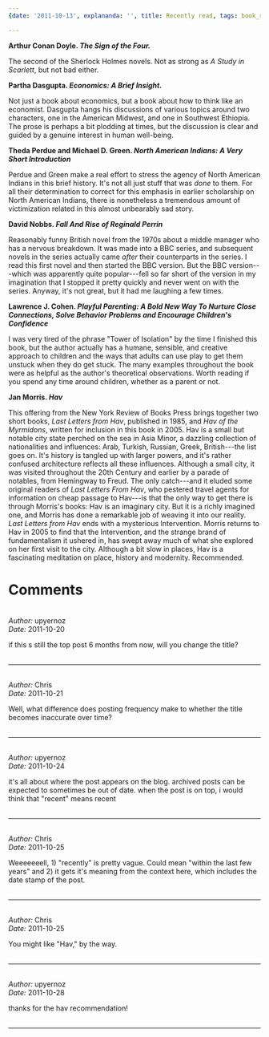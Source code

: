 ```yaml
---
{date: '2011-10-13', explananda: '', title: Recently read, tags: book_reviews}

---
```

<strong>Arthur Conan Doyle. <em>The Sign of the Four.</em></strong>

The second of the Sherlock Holmes novels.  Not as strong as <em>A Study in Scarlett</em>, but not bad either.

<strong>Partha Dasgupta. <em>Economics: A Brief Insight.</em></strong>

Not just a book about economics, but a book about how to think like an economist.  Dasgupta hangs his discussions of various topics around two characters, one in the American Midwest, and one in Southwest Ethiopia.  The prose is perhaps a bit plodding at times, but the discussion is clear and guided by a genuine interest in human well-being.

<strong>Theda Perdue and Michael D. Green. <em>North American Indians: A Very Short Introduction</em></strong>

Perdue and Green make a real effort to stress the agency of North American Indians in this brief history.  It's not all just stuff that was <em>done</em> to them.  For all their determination to correct for this emphasis in earlier scholarship on North American Indians, there is nonetheless a tremendous amount of victimization related in this almost unbearably sad story.

<strong>David Nobbs. <em>Fall And Rise of Reginald Perrin</em></strong>

Reasonably funny British novel from the 1970s about a middle manager who has a nervous breakdown.  It was made into a BBC series, and subsequent novels in the series actually came <em>after</em> their counterparts in the series.  I read this first novel and then started the BBC version.  But the BBC version---which was apparently quite popular---fell so far short of the version in my imagination that I stopped it pretty quickly and never went on with the series.  Anyway, it's not great, but it had me laughing a few times.

<strong>Lawrence J. Cohen. <em>Playful Parenting: A Bold New Way To Nurture Close Connections, Solve Behavior Problems and Encourage Children's Confidence</em></strong>

I was very tired of the phrase "Tower of Isolation" by the time I finished this book, but the author actually has a humane, sensible, and creative approach to children and the ways that adults can use play to get them unstuck when they do get stuck.  The many examples throughout the book were as helpful as the author's theoretical observations.  Worth reading if you spend any time around children, whether as a parent or not.

<strong>Jan Morris. <em>Hav</em></strong>

This offering from the New York Review of Books Press brings together two short books, <em>Last Letters from Hav</em>, published in 1985, and <em>Hav of the Myrmidons</em>, written for inclusion in this book in 2005.
Hav is a small but notable city state perched on the sea in Asia Minor, a dazzling collection of nationalities and influences: Arab, Turkish, Russian, Greek, British---the list goes on.  It's history is tangled up with larger powers, and it's rather confused architecture reflects all these influences.  Although a small city, it was visited throughout the 20th Century and earlier by a parade of notables, from Hemingway to Freud.  The only catch---and it eluded some original readers of <em>Last Letters From Hav</em>, who pestered travel agents for information on cheap passage to Hav---is that the only way to get there is through Morris's books: Hav is an imaginary city.  But it is a richly imagined one, and Morris has done a remarkable job of weaving it into our reality.  <em>Last Letters from Hav</em> ends with a mysterious Intervention.  Morris returns to Hav in 2005 to find that the Intervention, and the strange brand of fundamentalism it ushered in, has swept away much of what she explored on her first visit to the city.  Although a bit slow in places, Hav is a fascinating meditation on place, history and modernity.  Recommended.


<h1>Comments</h1>


<br/>
<em>Author:</em> upyernoz
<br/><em>Date:</em> 2011-10-20

if this s still the top post 6 months from now, will you change the title?
<br/>
<br/>

*******************************************************************************



<br/>
<em>Author:</em> Chris
<br/><em>Date:</em> 2011-10-21

Well, what difference does posting frequency make to whether the title becomes inaccurate over time?
<br/>
<br/>

*******************************************************************************



<br/>
<em>Author:</em> upyernoz
<br/><em>Date:</em> 2011-10-24

it's all about where the post appears on the blog. archived posts can be expected to sometimes be out of date. when the post is on top, i would think that "recent" means recent
<br/>
<br/>

*******************************************************************************



<br/>
<em>Author:</em> Chris
<br/><em>Date:</em> 2011-10-25

Weeeeeeell, 1) "recently" is pretty vague. Could mean "within the last few years" and 2) it gets it's meaning from the context here, which includes the date stamp of the post.
<br/>
<br/>

*******************************************************************************



<br/>
<em>Author:</em> Chris
<br/><em>Date:</em> 2011-10-25

You might like "Hav," by the way.
<br/>
<br/>

*******************************************************************************



<br/>
<em>Author:</em> upyernoz
<br/><em>Date:</em> 2011-10-28

thanks for the hav recommendation!
<br/>
<br/>

*******************************************************************************
